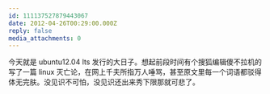 ```yaml
---
id: 111137527879443067
date: 2012-04-26T00:29:00.000Z
reply: false
media_attachments: 0
---
```


今天就是 ubuntu12.04 lts 发行的大日子。想起前段时间有个搜狐编辑傻不拉机的写了一篇 linux 灭亡论，在网上千夫所指万人唾骂，甚至原文里每一个词语都驳得体无完肤。没见识不可怕，没见识还出来秀下限那就可悲了。 ​​​​

